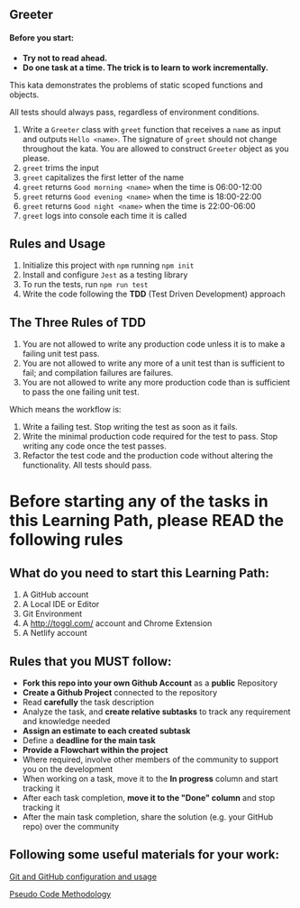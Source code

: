 ## Greeter

#### Before you start:
* **Try not to read ahead.**
* **Do one task at a time. The trick is to learn to work incrementally.**

This kata demonstrates the problems of static scoped functions and objects.

All tests should always pass, regardless of environment conditions.

1. Write a `Greeter` class with `greet` function that receives a `name` as input and outputs `Hello <name>`. The signature of `greet` should not change throughout the kata. You are allowed to construct `Greeter` object as you please.
2. `greet` trims the input
3. `greet` capitalizes the first letter of the name
4. `greet` returns `Good morning <name>` when the time is 06:00-12:00
5. `greet` returns `Good evening <name>` when the time is 18:00-22:00
6. `greet` returns `Good night <name>` when the time is 22:00-06:00
7. `greet` logs into console each time it is called

## Rules and Usage
1. Initialize this project with `npm` running `npm init`
2. Install and configure `Jest` as a testing library
3. To run the tests, run `npm run test`
4. Write the code following the **TDD** (Test Driven Development) approach

## The Three Rules of TDD
1. You are not allowed to write any production code unless it is to make a failing unit test pass.
2. You are not allowed to write any more of a unit test than is sufficient to fail; and compilation failures are failures.
3. You are not allowed to write any more production code than is sufficient to pass the one failing unit test.

Which means the workflow is:

1. Write a failing test. Stop writing the test as soon as it fails.
2. Write the minimal production code required for the test to pass. Stop writing any code once the test passes.
3. Refactor the test code and the production code without altering the functionality. All tests should pass.




Before starting any of the tasks in this Learning Path, please READ the following rules
===============================

What do you need to start this Learning Path:
----------------
1. A GitHub account
3. A Local IDE or Editor
5. Git Environment
6. A http://toggl.com/ account and Chrome Extension
7. A Netlify account

Rules that you MUST follow:
----------------
- **Fork this repo into your own Github Account** as a **public** Repository
- **Create a Github Project** connected to the repository
- Read **carefully** the task description
- Analyze the task, and **create relative subtasks** to track any requirement and knowledge needed
- **Assign an estimate to each created subtask**
- Define a **deadline for the main task**
- **Provide a Flowchart within the project**
- Where required, involve other members of the community to support you on the development
- When working on a task, move it to the **In progress** column and start tracking it
- After each task completion, **move it to the "Done" column** and stop tracking it
- After the main task completion, share the solution (e.g. your GitHub repo) over the community

Following some useful materials for your work:
----------------

[Git and GitHub configuration and usage](https://www.loom.com/share/6b86aa3bc0aa4f2d88a315bc9d3209c4)

[Pseudo Code Methodology](https://wtmatter.com/pseudocode/)


